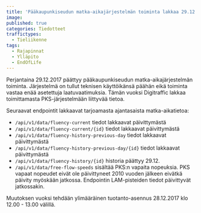 ```yaml
---
title: 'Pääkaupunkiseudun matka-aikajärjestelmän toiminta lakkaa 29.12.2017'
image: 
published: true
categories: Tiedotteet
traffictypes:
  - Tieliikenne
tags:
  - Rajapinnat
  - Ylläpito
  - EndOfLife
---
```


Perjantaina 29.12.2017 päättyy pääkaupunkiseudun matka-aikajärjestelmän toiminta.  Järjestelmä on tullut teknisen käyttöikänsä päähän eikä toiminta
vastaa enää asetettuja laatuvaatimuksia. Tämän vuoksi Digitraffic lakkaa toimittamasta PKS-järjestelmään
liittyvää tietoa.

Seuraavat endpointit lakkaavat tarjoamasta ajantasaista matka-aikatietoa:
- `/api/v1/data/fluency-current` tiedot lakkaavat päivittymästä
- `/api/v1/data/fluency-current/{id}` tiedot lakkaavat päivittymästä
- `/api/v1/data/fluency-history-previous-day` tiedot lakkaavat päivittymästä
- `/api/v1/data/fluency-history-previous-day/{id}` tiedot lakkaavat päivittymästä
- `/api/v1/data/fluency-history/{id}` historia päättyy 29.12.
- `/api/v1/data/free-flow-speeds` sisältää PKS:n vapaita nopeuksia. PKS vapaat nopeudet eivät ole päivittyneet 2010 vuoden jälkeen eivätkä päivity
myöskään jatkossa. Endpointin LAM-pisteiden tiedot päivittyvät jatkossakin.

Muutoksen vuoksi tehdään ylimääräinen tuotanto-asennus 28.12.2017 klo 12.00 - 13.00 välillä.
